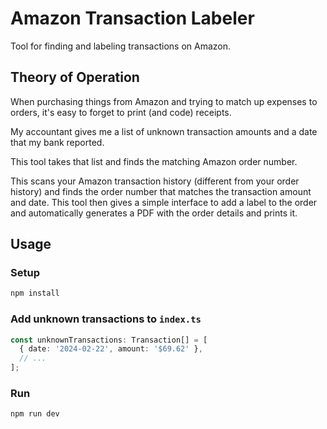 # Amazon Transaction Labeler

Tool for finding and labeling transactions on Amazon.

## Theory of Operation

When purchasing things from Amazon and trying to match up expenses to orders, it's easy to forget to print (and code) receipts.

My accountant gives me a list of unknown transaction amounts and a date that my bank reported.

This tool takes that list and finds the matching Amazon order number.

This scans your Amazon transaction history (different from your order history) and finds the order number that matches the transaction amount and date.
This tool then gives a simple interface to add a label to the order and automatically generates a PDF with the order details and prints it.

## Usage

### Setup

```bash
npm install
```

### Add unknown transactions to `index.ts`

```ts
const unknownTransactions: Transaction[] = [
  { date: '2024-02-22', amount: '$69.62' },
  // ...
];
```

### Run

```bash
npm run dev
```
